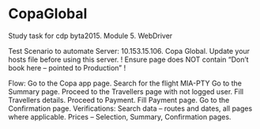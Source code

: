 # CopaGlobal
Study task for cdp byta2015. Module 5. WebDriver

Test Scenario to automate
Server: 10.153.15.106. Copa Global. Update your hosts file before using this server.
! Ensure page does NOT contain “Don’t book here – pointed to Production” !

Flow:
Go to the Copa app page.
Search for the flight MIA-PTY
Go to the Summary page.
Proceed to the Travellers page with not logged user.
Fill Travellers details. Proceed to Payment.
Fill Payment page. Go to the Confirmation page.
Verifications:
Search data – routes and dates, all pages where applicable.
Prices – Selection, Summary, Confirmation pages.
